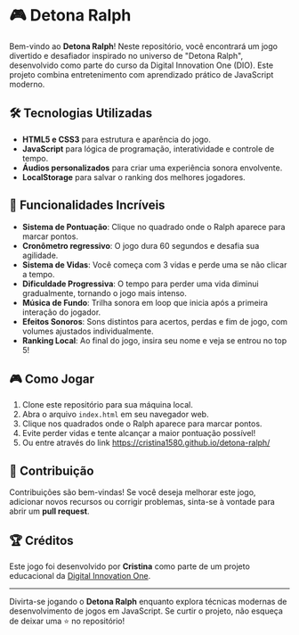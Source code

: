 # 🎮 Detona Ralph

Bem-vindo ao **Detona Ralph**! Neste repositório, você encontrará um jogo divertido e desafiador inspirado no universo de "Detona Ralph", desenvolvido como parte do curso da Digital Innovation One (DIO). Este projeto combina entretenimento com aprendizado prático de JavaScript moderno.

## 🛠️ Tecnologias Utilizadas

- **HTML5 e CSS3** para estrutura e aparência do jogo.
- **JavaScript** para lógica de programação, interatividade e controle de tempo.
- **Áudios personalizados** para criar uma experiência sonora envolvente.
- **LocalStorage** para salvar o ranking dos melhores jogadores.

## 🚀 Funcionalidades Incríveis

- **Sistema de Pontuação**: Clique no quadrado onde o Ralph aparece para marcar pontos.
- **Cronômetro regressivo**: O jogo dura 60 segundos e desafia sua agilidade.
- **Sistema de Vidas**: Você começa com 3 vidas e perde uma se não clicar a tempo.
- **Dificuldade Progressiva**: O tempo para perder uma vida diminui gradualmente, tornando o jogo mais intenso.
- **Música de Fundo**: Trilha sonora em loop que inicia após a primeira interação do jogador.
- **Efeitos Sonoros**: Sons distintos para acertos, perdas e fim de jogo, com volumes ajustados individualmente.
- **Ranking Local**: Ao final do jogo, insira seu nome e veja se entrou no top 5!

## 🎮 Como Jogar

1. Clone este repositório para sua máquina local.
2. Abra o arquivo `index.html` em seu navegador web.
3. Clique nos quadrados onde o Ralph aparece para marcar pontos.
4. Evite perder vidas e tente alcançar a maior pontuação possível!
5. Ou entre através do link https://cristina1580.github.io/detona-ralph/

## 🤝 Contribuição

Contribuições são bem-vindas! Se você deseja melhorar este jogo, adicionar novos recursos ou corrigir problemas, sinta-se à vontade para abrir um **pull request**.

## 🏆 Créditos

Este jogo foi desenvolvido por **Cristina** como parte de um projeto educacional da [Digital Innovation One](https://www.dio.me/).

---

Divirta-se jogando o **Detona Ralph** enquanto explora técnicas modernas de desenvolvimento de jogos em JavaScript. Se curtir o projeto, não esqueça de deixar uma ⭐️ no repositório!
